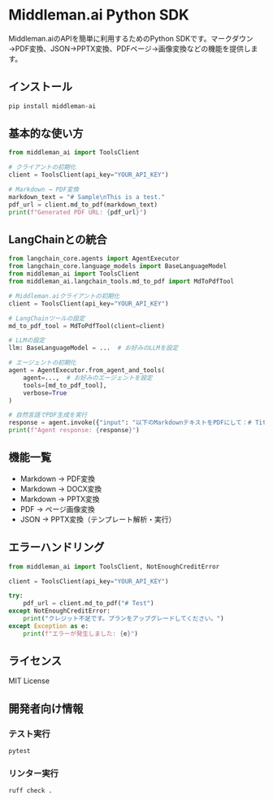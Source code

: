 # Middleman.ai Python SDK

Middleman.aiのAPIを簡単に利用するためのPython SDKです。マークダウン→PDF変換、JSON→PPTX変換、PDFページ→画像変換などの機能を提供します。

## インストール

```bash
pip install middleman-ai
```

## 基本的な使い方

```python
from middleman_ai import ToolsClient

# クライアントの初期化
client = ToolsClient(api_key="YOUR_API_KEY")

# Markdown → PDF変換
markdown_text = "# Sample\nThis is a test."
pdf_url = client.md_to_pdf(markdown_text)
print(f"Generated PDF URL: {pdf_url}")
```

## LangChainとの統合

```python
from langchain_core.agents import AgentExecutor
from langchain_core.language_models import BaseLanguageModel
from middleman_ai import ToolsClient
from middleman_ai.langchain_tools.md_to_pdf import MdToPdfTool

# Middleman.aiクライアントの初期化
client = ToolsClient(api_key="YOUR_API_KEY")

# LangChainツールの設定
md_to_pdf_tool = MdToPdfTool(client=client)

# LLMの設定
llm: BaseLanguageModel = ...  # お好みのLLMを設定

# エージェントの初期化
agent = AgentExecutor.from_agent_and_tools(
    agent=...,  # お好みのエージェントを設定
    tools=[md_to_pdf_tool],
    verbose=True
)

# 自然言語でPDF生成を実行
response = agent.invoke({"input": "以下のMarkdownテキストをPDFにして：# Title\nHello!"})
print(f"Agent response: {response}")
```

## 機能一覧

- Markdown → PDF変換
- Markdown → DOCX変換
- Markdown → PPTX変換
- PDF → ページ画像変換
- JSON → PPTX変換（テンプレート解析・実行）

## エラーハンドリング

```python
from middleman_ai import ToolsClient, NotEnoughCreditError

client = ToolsClient(api_key="YOUR_API_KEY")

try:
    pdf_url = client.md_to_pdf("# Test")
except NotEnoughCreditError:
    print("クレジット不足です。プランをアップグレードしてください。")
except Exception as e:
    print(f"エラーが発生しました: {e}")
```

## ライセンス

MIT License

## 開発者向け情報

### テスト実行

```bash
pytest
```

### リンター実行

```bash
ruff check .
``` 